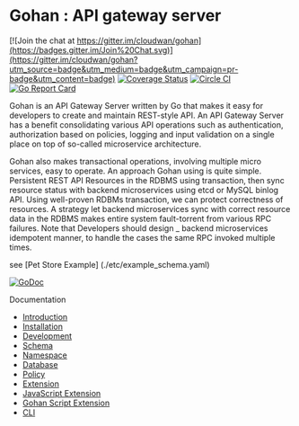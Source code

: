 # Gohan : API gateway server

[![Join the chat at https://gitter.im/cloudwan/gohan](https://badges.gitter.im/Join%20Chat.svg)](https://gitter.im/cloudwan/gohan?utm_source=badge&utm_medium=badge&utm_campaign=pr-badge&utm_content=badge)
[![Coverage Status](https://coveralls.io/repos/github/cloudwan/gohan/badge.svg?branch=master)](https://coveralls.io/github/cloudwan/gohan?branch=master)
[![Circle CI](https://circleci.com/gh/cloudwan/gohan.svg?&style=shield)](https://circleci.com/gh/cloudwan/gohan)
[![Go Report Card](https://goreportcard.com/badge/github.com/cloudwan/gohan)](https://goreportcard.com/report/github.com/cloudwan/gohan)

Gohan is an API Gateway Server written by Go that makes it easy for developers to create and maintain REST-style API.
An API Gateway Server has a benefit consolidating various API operations such as authentication, authorization based on policies, logging and input validation on a single place on top of so-called microservice architecture.

Gohan also makes transactional operations, involving multiple micro services, easy to operate. An approach Gohan using is quite simple. Persistent REST API Resources in the RDBMS using transaction, then sync resource status with backend microservices using etcd or MySQL binlog API.  Using well-proven RDBMs transaction, we can protect correctness of resources. A strategy let backend microservices sync with correct resource data in the RDBMS makes entire system fault-torrent from various RPC failures. Note that Developers should design _ backend microservices idempotent manner, to handle the cases the same RPC invoked multiple times.

see [Pet Store Example] (./etc/example_schema.yaml)

[![GoDoc](https://godoc.org/github.com/cloudwan/gohan?status.svg)](https://godoc.org/github.com/cloudwan/gohan)

Documentation

- [Introduction](docs/introduction.md)
- [Installation](docs/installation.md)
- [Development](docs/development.md)
- [Schema](docs/schema.md)
- [Namespace](docs/namespace.md)
- [Database](docs/database.md)
- [Policy](docs/policy.md)
- [Extension](docs/extension.md)
- [JavaScript Extension](docs/js_extension.md)
- [Gohan Script Extension](docs/gohan_extension.md)
- [CLI](docs/cli.md)